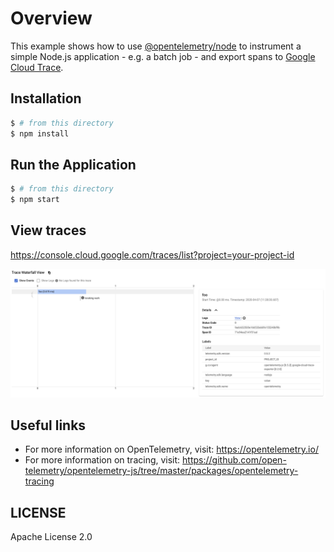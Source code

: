 # Overview

This example shows how to use [@opentelemetry/node](https://github.com/open-telemetry/opentelemetry-js/tree/master/packages/opentelemetry-node) to instrument a simple Node.js application - e.g. a batch job - and export spans to [Google Cloud Trace](https://cloud.google.com/trace/).

## Installation

```sh
$ # from this directory
$ npm install
```

## Run the Application

```sh
$ # from this directory
$ npm start
```

## View traces

https://console.cloud.google.com/traces/list?project=your-project-id

<img width="1584" alt="Trace_Waterfall_View" src="images/Trace_Waterfall_View.png?raw=true"/>


## Useful links
- For more information on OpenTelemetry, visit: <https://opentelemetry.io/>
- For more information on tracing, visit: <https://github.com/open-telemetry/opentelemetry-js/tree/master/packages/opentelemetry-tracing>

## LICENSE

Apache License 2.0
